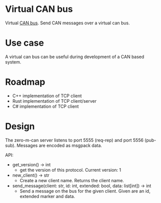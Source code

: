 
# Virtual CAN bus

Virtual [CAN bus](https://en.wikipedia.org/wiki/CAN_bus). Send CAN messages over a virtual can bus.

# Use case

A virtual can bus can be useful during development of a CAN based system.

# Roadmap

- C++ implementation of TCP client
- Rust implementation of TCP client/server
- C# implementation of TCP client

# Design

The zero-m-can server listens to port 5555 (req-rep) and port 5556 (pub-sub). Messages are encoded
as msgpack data.

API:
- get_version() -> int
   - get the version of this protocol. Current version: 1
- new_client() -> str
   - Create a new client name. Returns the client name.
- send_message(client: str, id: int, extended: bool, data: list[int]) -> int
   - Send a message on the bus for the given client. Given are an id, extended marker and data.
